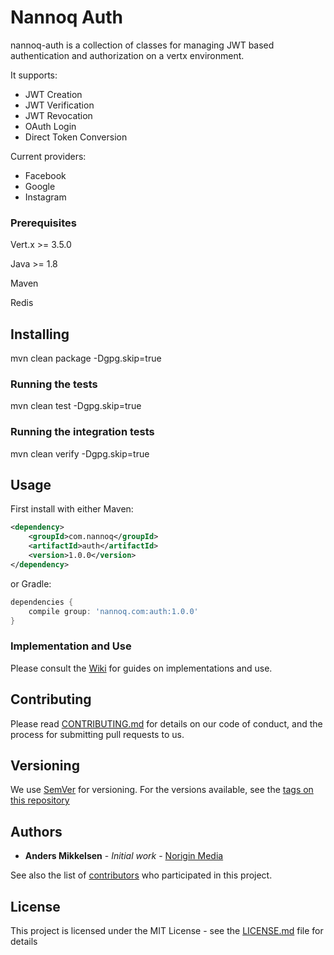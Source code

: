 # Nannoq Auth

nannoq-auth is a collection of classes for managing JWT based authentication and authorization on a vertx environment.

It supports:
 - JWT Creation
 - JWT Verification
 - JWT Revocation
 - OAuth Login
 - Direct Token Conversion
 
Current providers:
 
 - Facebook
 - Google
 - Instagram
 
### Prerequisites

Vert.x >= 3.5.0

Java >= 1.8

Maven

Redis

## Installing

mvn clean package -Dgpg.skip=true

### Running the tests

mvn clean test -Dgpg.skip=true

### Running the integration tests

mvn clean verify -Dgpg.skip=true

## Usage

First install with either Maven:

```xml
<dependency>
    <groupId>com.nannoq</groupId>
    <artifactId>auth</artifactId>
    <version>1.0.0</version>
</dependency>
```

or Gradle:

```groovy
dependencies {
    compile group: 'nannoq.com:auth:1.0.0'
}
```

### Implementation and Use

Please consult the [Wiki](https://github.com/NoriginMedia/nannoq-auth/wiki) for guides on implementations and use.

## Contributing

Please read [CONTRIBUTING.md](https://github.com/NoriginMedia/nannoq-auth/blob/master/CONTRIBUTING.md) for details on our code of conduct, and the process for submitting pull requests to us.

## Versioning

We use [SemVer](http://semver.org/) for versioning. For the versions available, see the [tags on this repository](https://github.com/NoriginMedia/nannoq-auth/tags)

## Authors

* **Anders Mikkelsen** - *Initial work* - [Norigin Media](http://noriginmedia.com/)

See also the list of [contributors](https://github.com/NoriginMedia/nannoq-auth/contributors) who participated in this project.

## License

This project is licensed under the MIT License - see the [LICENSE.md](https://github.com/NoriginMedia/nannoq-auth/blob/master/LICENSE) file for details
